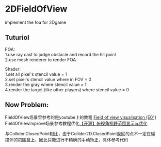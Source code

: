 # 2DFieldOfView
implement the foa for 2Dgame
## Tuturiol
FOA:  
1.use ray cast to judge obstacle and record the hit point  
2.use mesh renderer to render FOA  

Shader:  
1.set all pixel's stencil value = 1  
2.set pixel's stencil value where in FOV  = 0  
3.render the gray where stencil value = 1  
4.render the target (like other players) where stencil value = 0  

## Now Problem:  
FieldOfView场景里参考的是youtube上的教程 [Field of view visualisation (E01)](https://www.youtube.com/watch?v=rQG9aUWarwE)    
FieldOfViewImprove场景参考教程优化[【开源】俯视角视野范围显示与优化](https://www.bilibili.com/video/BV1hS4y1S7Y3)  
 
与Collider.ClosedPoint相比，由于Collider2D.ClosedPoint返回的点不一定在碰撞体的包围盒上，因此只能进行不精确的手动矫正，具体参考代码  
